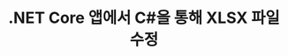 ---
############################# Static ############################
layout: "auto-gen-gist"
draft: false
path: "ko/redaction/net/text/xlsx"
otherformats: PDF DOC DOT DOCX DOCM DOTX DOTM RTF XLSM XLTX XLTM XLS XLT CSV PPT PPTX  PPS POT PPSX PPTM PPSM POTM 

############################# Head ############################
head_title: ".NET Core를 통해 문서에서 민감한 정보 수정"
head_description: "다양한 형식의 문서에 정확한 구문 또는 정규 표현식을 사용하여 텍스트 교정 적용"

############################# Header ############################
title: ".NET Core 앱에서 C#을 통해 XLSX 파일 수정"
description: "Office 및 OpenOffice 문서, 스프레드시트 및 프레젠테이션의 텍스트 검색 및 바꾸기 및 Windows, Linux 및 macOS에서 xlsx_ UPPER"

######################### Download Button #######################
button:
    enable: true

############################# About ############################
about:
    enable: true
    title: ".NET API용 문서 수정"
    content: |
        메타데이터를 변경하고 주석을 제거하는 기능을 포함하여 PDF, Word, Excel, PowerPoint 문서 및 이미지에서 중요하고 분류된 정보를 수정하기 위한 단일 형식 독립 인터페이스입니다. GroupDocs.Redaction 도구를 사용하면 텍스트를 수정하고 수정된 문서를 PDF로 저장하여 모든 페이지를 래스터 이미지로 변환하거나 추가 편집을 위해 문서를 원래 형식으로 유지할 수 있습니다.

############################# content ############################
steps:
    enable: true
    block:
    - title_left: "C#을 통해 XLSX에서 정확한 텍스트 수정"
      content_left: |
        [GroupDocs.Redaction](/redaction/net/)을 사용하면 .NET 개발자가 몇 가지 간단한 단계를 통해 XLSX 파일 수정 기능을 쉽게 추가할 수 있습니다.

        * [Redactor](https://apireference.groupdocs.com/redaction/net/groupdocs.redaction/redactor) 클래스의 인스턴스 생성 및 XLSX 파일 로드
        * [ExactPhraseRedaction](https://apireference.groupdocs.com/redaction/net/groupdocs.redaction.redactions/exactphraseredaction) 클래스의 인스턴스를 생성하여 텍스트 찾기 및 바꾸기
        * ExactPhraseRedaction 객체로 [Redactor.Apply](https://apireference.groupdocs.com/redaction/net/groupdocs.redaction/redactor/methods/apply/index) 메소드 호출

      title_right: "수정 API 시작하기"
      content_right: |
        명령줄에서 ```nuget install GroupDocs.Redaction```으로 설치하거나 Visual Studio의 패키지 관리자 콘솔을 통해 ```Install-Package GroupDocs.Redaction```으로 설치합니다.
        또는 [downloads](https://downloads.groupdocs.com/redaction/net)에서 오프라인 MSI 설치 프로그램 또는 DLL을 ZIP 파일로 다운로드하고 프로젝트에서 수동으로 참조하십시오.  
        
      code: |
        ```cs
        using (Redactor redactor = new Redactor(@"sample.csv"))
        {
        	redactor.Apply(new ExactPhraseRedaction("John Doe", new ReplacementOptions("[personal]")));
        	redactor.Save();
        }
        ```
        

    - title_left: "시스템 요구 사항"
      content_left: |
       .NET API용 GroupDocs.Redaction은 모든 주요 플랫폼 및 운영 체제에서 지원됩니다. 전체 시스템 요구 사항 가이드를 보려면 [시스템 요구 사항](https://docs.groupdocs.com/redaction/net/system-requirements/)을 방문하십시오. 아래 코드를 실행하기 전에 다음 전제 조건이 컴퓨터에 설치되어 있는지 확인하십시오. 체계:
        * 운영 체제: 마이크로소프트 윈도우, 리눅스, 맥OS
        * 개발 환경: Visual Studio, Xamarin, MonoDevelop 등
        * 프레임워크: .NET Framework, .NET Standard, .NET Core, Mono
        * [NuGet](https://www.nuget.org/packages/GroupDocs.Redaction/)에서 최신 버전의 GroupDocs.Assembly .NET API 다운로드
        
      title_right: "GroupDocs.Redaction을 사용하는 이유"
      content_right: |
        * 사용자가 사용자 정의 문서 형식 및 수정 유형을 추가할 수 있도록 허용
        * 민감한 정보를 제거하기 위해 추가 소프트웨어가 필요하지 않습니다.
        * 페이지 범위 렌더링 문서를 PDF로 설정하는 기능
        * 다양한 유형의 메타데이터를 수정하는 쉬운 방법: 저자 이름, 버전, 제목, 주제, 설명 등
        * 문서 정보 추출 - 파일 형식, 페이지 수 등
        * 여러 데이터 형식에 대한 완벽한 지원

demos:
    enable: true
        

more_formats:
    enable: true


back_to_top:
    enable: true
---